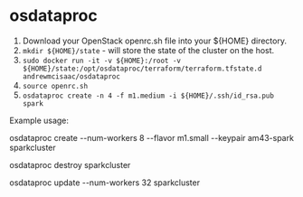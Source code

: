 # osdataproc

1. Download your OpenStack openrc.sh file into your ${HOME} directory.
2. `mkdir ${HOME}/state` - will store the state of the cluster on the host.
3. `sudo docker run -it -v ${HOME}:/root -v ${HOME}/state:/opt/osdataproc/terraform/terraform.tfstate.d andrewmcisaac/osdataproc`
4. `source openrc.sh`
5. `osdataproc create -n 4 -f m1.medium -i ${HOME}/.ssh/id_rsa.pub spark`

Example usage:

osdataproc create --num-workers 8 --flavor m1.small --keypair am43-spark sparkcluster

osdataproc destroy sparkcluster

osdataproc update --num-workers 32 sparkcluster
